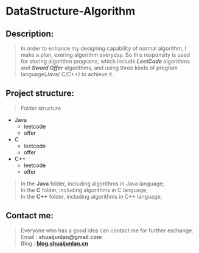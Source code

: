 # DataStructure-Algorithm
## Description:
> In order to enhance my designing capability of normal algorithm, I make a 
> plan, exering algorithm everyday. So this responsity is used for storing 
> algorithm programs, which include ___LeetCode___ algorithms and 
> ___Sword Offer___ algorithms, and using three kinds of program language(Java/
> C/C++) to achieve it.

## Project structure:
> Folder structure

* Java
    * leetcode
    * offer
* C
    * leetcode
    * offer
* C++
    * leetcode
    * offer

> In the __Java__ folder, including algorithms in Java language;</br>
> In the __C__ folder, including algorithms in C language;</br>
> In the __C++__ folder, including algorithms in C++ language;

## Contact me:
> Everyone who has a good idea can contact me for further exchange.</br>
> Email : __shuaijunlan@gmail.com__ </br>
> Blog : 
> __[blog.shuaijunlan.cn](http://blog.shuaijunlan.cn "Junlan Shuai's Blog")__
